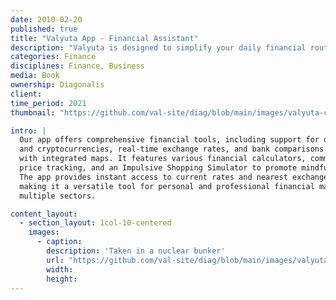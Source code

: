 ```yaml
---
date: 2010-02-20
published: true
title: "Valyuta App - Financial Assistant"
description: "Valyuta is designed to simplify your daily financial routines and tasks."
categories: Finance
disciplines: Finance, Business
media: Book
ownership: Diagonalis
client:
time_period: 2021
thumbnail: "https://github.com/val-site/diag/blob/main/images/valyuta-cover.png?raw=true"

intro: |
  Our app offers comprehensive financial tools, including support for over 150 currencies 
  and cryptocurrencies, real-time exchange rates, and bank comparisons in Azerbaijan 
  with integrated maps. It features various financial calculators, commodity 
  price tracking, and an Impulsive Shopping Simulator to promote mindful spending. 
  The app provides instant access to current rates and nearest exchange locations, 
  making it a versatile tool for personal and professional financial management across 
  multiple sectors.

content_layout:
  - section_layout: 1col-10-centered
    images:
      - caption:
        description: 'Taken in a nuclear bunker'
        url: "https://github.com/val-site/diag/blob/main/images/valyuta-details.png?raw=true"
        width:
        height:
---
```

